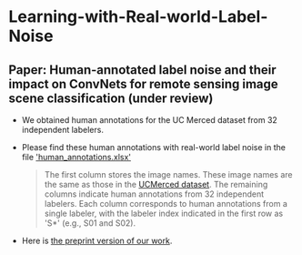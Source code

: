 # Learning-with-Real-world-Label-Noise
## Paper: Human-annotated label noise and their impact on ConvNets for remote sensing image scene classification (under review)

* We obtained human annotations for the UC Merced dataset from 32 independent labelers. 
* Please find these human annotations with real-world label noise in the file ['human_annotations.xlsx'](https://github.com/LK-Peng/Learning-with-Real-world-Label-Noise/blob/main/human_annotations.xlsx)

    > The first column stores the image names. These image names are the same as those in the [UCMerced dataset](http://weegee.vision.ucmerced.edu/datasets/landuse.html).
    > The remaining columns indicate human annotations from 32 independent labelers. Each column corresponds to human annotations from a single labeler, with the labeler index indicated in the first row as 'S*' (e.g., S01 and S02).

* Here is [the preprint version of our work](https://arxiv.org/abs/2305.12106).
